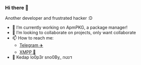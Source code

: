 ### Hi there 👋

Another developer and frustrated hacker :D

- 🔭 I’m currently working on ApmPKG, a package manager!
- 👯 I’m looking to collaborate on projects, only want collaborate
- 📫 How to reach me: 
  - [Telegram ✈️](https://t.me/Kedap_Develop)
  - [XMPP 💬](xmpp:kedap@404.city)
- 👤 Kedap lo0p3r sno0By_ דנטה

